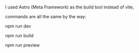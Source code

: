 I used Astro (Meta Framework) as the build tool instead of vite,

commands are all the same by the way:

npm run dev

npm run build

npm run preview
